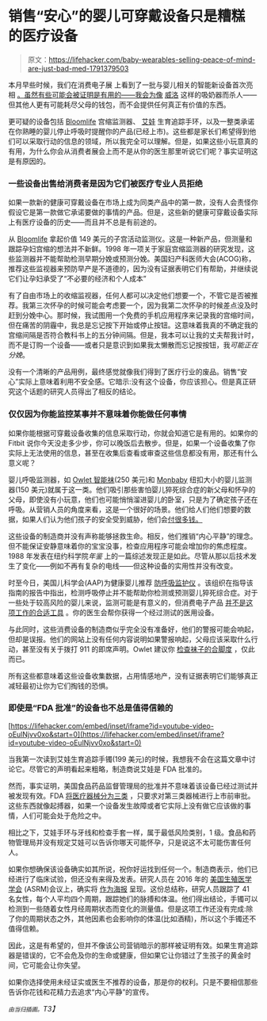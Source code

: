 # 销售“安心”的婴儿可穿戴设备只是糟糕的医疗设备

> 原文：<https://lifehacker.com/baby-wearables-selling-peace-of-mind-are-just-bad-med-1791379503>

本月早些时候，我们在消费电子展 上看到了一批与婴儿相关的智能新设备首次亮相 [。虽然有些可能会被证明是有用的——我会为像](https://lifehacker.com/the-tech-trends-from-ces-2017-that-will-actually-matter-1790903186) [威洛](https://www.willowpump.com/) 这样的吸奶器而杀人——但其他人更有可能耗尽父母的钱包，而不会提供任何真正有价值的东西。



更可疑的设备包括 [Bloomlife](https://bloomlife.com/) 宫缩监测器、 [艾娃](https://www.avawomen.com/) 生育追踪手环，以及一整类承诺在你熟睡的婴儿停止呼吸时提醒你的产品(已经上市)。这些都是家长们希望得到他们可以采取行动的信息的领域，所以我完全可以理解。但是，如果这些小玩意真的有用，为什么你会从消费者展会上而不是从你的医生那里听说它们呢？事实证明这是有原因的。

### 一些设备出售给消费者是因为它们被医疗专业人员拒绝

如果一款新的健康可穿戴设备在市场上成为同类产品中的第一款，没有人会责怪你假设它是第一款做它承诺要做的事情的产品。但是，这些新的健康可穿戴设备实际上有医疗设备的历史——而且并不总是有前途的。

从 [Bloomlife](https://bloomlife.com/) 拿起价值 149 美元的子宫活动监测仪。这是一种新产品，但测量和跟踪孕妇宫缩的想法并不新鲜。1998 年一项关于家庭宫缩监测器的研究发现，这些监测器并不能帮助检测早期分娩或预测分娩。美国妇产科医师大会(ACOG)称，推荐这些监视器来预防早产是不道德的，因为没有证据表明它们有帮助，并继续说它们让孕妇承受了“不必要的经济和个人成本”

有了自由市场上的收缩监视器，任何人都可以决定他们想要一个，不管它是否被推荐。我第三次怀孕的时候可能会考虑要一个，因为我第二次怀孕的时候差点没及时赶到分娩中心。那时候，我试图用一个免费的手机应用程序来记录我的宫缩时间，但在痛苦的阴霾中，我总是忘记按下开始或停止按钮。这意味着我真的不确定我的宫缩间隔是否符合教科书上的五分钟间隔。但是，我本可以让我的丈夫帮我计时，而不是订购一个设备——或者只是意识到如果我太懒散而忘记按按钮，我*可能正在分娩*。

没有一个清晰的产品用例，最终感觉就像我们得到了医疗行业的废品。销售“安心”实际上意味着利用不安全感。它暗示:没有这个设备，你应该担心。但是真正研究这个话题的研究人员得出了相反的结论。

### 仅仅因为你能监控某事并不意味着你能做任何事情

如果你能根据可穿戴设备收集的信息采取行动，你就会知道它是有用的。如果你的 Fitbit 说你今天没走多少步，你可以晚饭后去散步。但是，如果一个设备收集了你实际上无法使用的信息，甚至在收集后查看或审查这些信息都没有用，那还有什么意义呢？

婴儿呼吸监测器，如 [Owlet 智能袜](http://www.owletcare.com/)(250 美元)和 [Monbaby](https://monbaby.com/) 纽扣大小的婴儿监测器(150 美元)就属于这一类。他们吸引那些害怕婴儿猝死综合症的新父母和怀孕的父母，即使没有小玩意，他们也可能悄悄溜进婴儿的卧室，只是为了确定孩子还在呼吸。从营销人员的角度来看，这是一个很好的场景。他们给人们他们想要的数据，如果人们认为他们孩子的安全受到威胁，他们会[付很多钱。](http://www.psona.com/media/1246/what_matters_to_new_mums_psona_may_2016.pdf)

这些设备的制造商并没有声称能够拯救生命。相反，他们推销“内心平静”的理念。但不能保证安静意味着你的宝宝没事，检查应用程序可能会增加你的焦虑程度。1988 年发表在纽约科学院*年鉴* 上的一篇综述发现正是如此。尽管从那以后技术发生了变化——例如不再有复杂的电线——但这种设备的实用性并没有改变。

时至今日，美国儿科学会(AAP)为健康婴儿推荐 [防呼吸监护仪](http://pediatrics.aappublications.org/content/pediatrics/early/2011/10/12/peds.2011-2285.full.pdf) 。该组织在指导该指南的报告中指出，检测呼吸停止并不能帮助你检测或预测婴儿猝死综合症。对于一些处于较高风险的婴儿来说，监测可能是有意义的，但消费电子产品 [并不是这项工作的合适工具](https://support.owletcare.com/hc/en-us/articles/204360585-Special-Note-For-Medical-Needs-Babies) 。你的医生会帮你获得一个经过测试的医用设备。

与此同时，这些消费设备的制造商似乎完全没有准备好，他们的警报可能会响起，但却是误报。他们的网站上没有任何内容说明如果警报响起，父母应该采取什么行动，甚至没有关于拨打 911 的即席声明。Owlet 建议你 [检查袜子的合脚度](https://support.owletcare.com/hc/en-us/articles/203317319-The-Base-Station-Is-Alerting-Red-Flashing-Light-Alarm-Sounding-) ，仅此而已。

所有这些都意味着这些设备收集数据，占用情感地产，没有证据表明它们能够真正减轻最初让你为它们掏钱的恐惧。

### 即使是“FDA 批准”的设备也不总是值得信赖的

 [https://lifehacker.com/embed/inset/iframe?id=youtube-video-oEulNjvv0xo&start=0](https://lifehacker.com/embed/inset/iframe?id=youtube-video-oEulNjvv0xo&start=0) 

当我第一次读到艾娃生育追踪手镯(199 美元)的时候，我想我不会在这篇文章中讨论它。尽管它的声明看起来粗略，制造商说艾娃是 FDA 批准的。

然而，事实证明，美国食品药品监督管理局的批准并不意味着该设备已经过测试并被发现有效。FDA [将医疗器械分为三类](http://www.fda.gov/ForConsumers/ConsumerUpdates/ucm047470.htm) ，只要求对第三类器械进行上市前审批。这些东西就像起搏器，如果一个设备发生故障或者它实际上没有做它应该做的事情，人们可能会处于危险之中。

相比之下，艾娃手环与牙线和检查手套一样，属于最低风险类别，1 级。食品和药物管理局并没有规定艾娃可以告诉你哪天可能怀孕，只是说这不太可能伤害任何人。

如果你想确保该设备确实如其所说，祝你好运找到任何一个。制造商表示，他们已经进行了临床试验，但还没有来得及发表。研究人员在 2016 年的 [美国生殖医学学会](https://www.asrm.org/) (ASRM)会议上，确实将 [作为海报](http://www.fertstert.org/article/S0015-0282(16)61752-1/fulltext) 呈现。这份总结称，研究人员跟踪了 41 名女性，每个人平均四个周期，跟踪她们的脉搏和体温。他们得出结论，手镯可以检测到一些随着女性月经周期状态而变化的测量值。但是这项工作还没有完成:除了你的周期状态之外，其他因素也会影响你的体温(比如酒精)，所以这个手镯还不值得信赖。

因此，这是有希望的，但并不像该公司营销暗示的那样被证明有效。如果生育追踪器是错误的，它不会危及你的生命或健康，但如果它让你错过了生孩子的黄金时间，它可能会让你失望。

如果你选择使用未经证实或医生不推荐的设备，那是你的权利。只是不要相信那些告诉你花钱和花精力去追求“内心平静”的宣传。

*<small>由当归插画。</small>T3】*